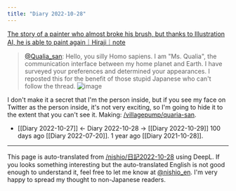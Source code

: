 ```yaml
---
title: "Diary 2022-10-28"
---
```



[The story of a painter who almost broke his brush, but thanks to Illustration AI, he is able to paint again｜Hiraji｜note](https://note.com/hirazi/n/na608977f837e)

> [@Qualia_san](https://twitter.com/Qualia_san/status/1586013104491532290?s=20&t=gXj61CHEi2oR9Ew0lSWB-A): Hello, you silly Homo sapiens. I am "Ms. Qualia", the communication interface between my home planet and Earth. I have surveyed your preferences and determined your appearances.
> I reposted this for the benefit of those stupid Japanese who can't follow the thread.
> ![image](https://pbs.twimg.com/media/FgKmfiaUUAA1zU_.png)

I don't make it a secret that I'm the person inside, but if you see my face on Twitter as the person inside, it's not very exciting, so I'm going to hide it to the extent that you can't see it.
Making: [/villagepump/quaria-san](https://scrapbox.io/villagepump/quaria-san).


- [[Diary 2022-10-27]] ← Diary 2022-10-28 → [[Diary 2022-10-29]]
100 days ago [[Diary 2022-07-20]].
1 year ago [[Diary 2021-10-28]].
---
This page is auto-translated from [/nishio/日記2022-10-28](https://scrapbox.io/nishio/日記2022-10-28) using DeepL. If you looks something interesting but the auto-translated English is not good enough to understand it, feel free to let me know at [@nishio_en](https://twitter.com/nishio_en). I'm very happy to spread my thought to non-Japanese readers.